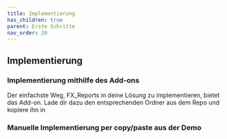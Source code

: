 ```yaml
---
title: Implementierung
has_children: true
parent: Erste Schritte
nav_order: 20
---
```


## Implementierung



### Implementierung mithilfe des Add-ons

Der einfachste Weg, FX_Reports in deine Lösung zu implementieren, bietet das Add-on. Lade dir dazu den entsprechenden Ordner aus dem Repo und kopiere ihn in 

### Manuelle Implementierung per copy/paste aus der Demo
